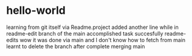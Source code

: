 # hello-world
learning from git itself via Readme.project
added another line while in readme-edit branch of the main
accomplished task succesfully
readme-edits
wow it was done via main and I don't know how to fetch from main
learnt to delete the branch after complete merging
main
